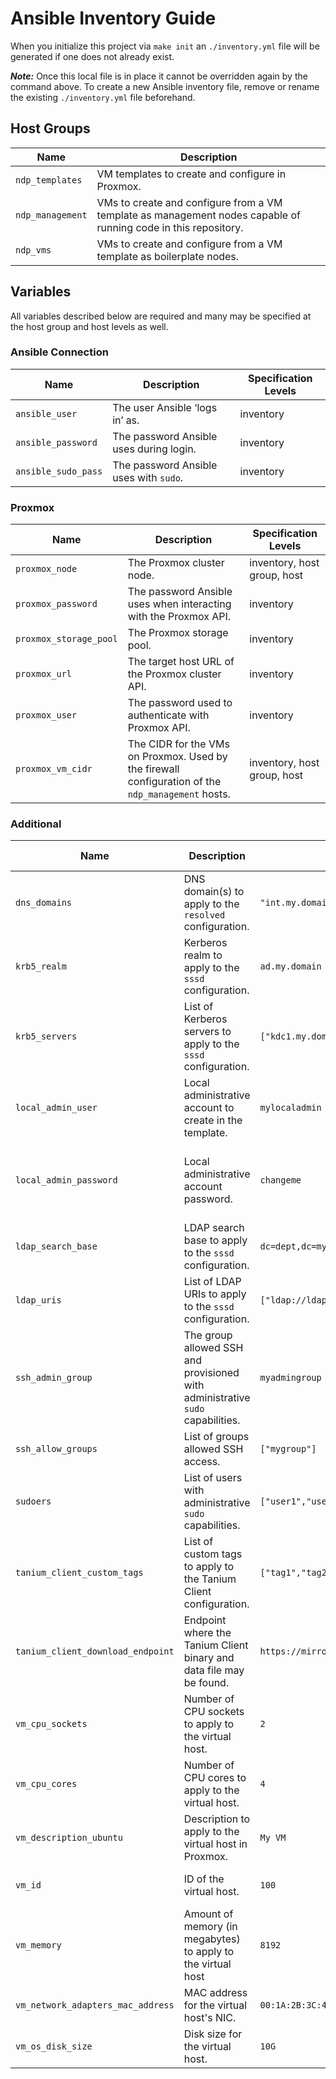 
# Ansible Inventory Guide

When you initialize this project via `make init` an `./inventory.yml` file will be generated if one does not already exist.

**_Note:_** Once this local file is in place it cannot be overridden again by the command above. To create a new Ansible inventory file, remove or rename the existing `./inventory.yml` file beforehand.

## Host Groups

| Name | Description |
| ---  | ---         |
| `ndp_templates` | VM templates to create and configure in Proxmox. |
| `ndp_management` | VMs to create and configure from a VM template as management nodes capable of running code in this repository. |
| `ndp_vms` | VMs to create and configure from a VM template as boilerplate nodes. |

## Variables

All variables described below are required and many may be specified at the host group and host levels as well.

### Ansible Connection

| Name | Description | Specification Levels |
| ---  | ---         | ---                  |
| `ansible_user` | The user Ansible ‘logs in’ as. | inventory |
| `ansible_password` | The password Ansible uses during login. | inventory |
| `ansible_sudo_pass` | The password Ansible uses with `sudo`. | inventory |

### Proxmox

| Name | Description | Specification Levels |
| ---  | ---         | ---                  |
| `proxmox_node` | The Proxmox cluster node. | inventory, host group, host |
| `proxmox_password` | The password Ansible uses when interacting with the Proxmox API. | inventory |
| `proxmox_storage_pool` | The Proxmox storage pool. | inventory |
| `proxmox_url` | The target host URL of the Proxmox cluster API. | inventory |
| `proxmox_user` | The password used to authenticate with Proxmox API. | inventory |
| `proxmox_vm_cidr` | The CIDR for the VMs on Proxmox. Used by the firewall configuration of the `ndp_management` hosts. | inventory, host group, host |

### Additional

| Name | Description | Example | Specification Levels |
| ---  | ---         | ---     | ---                  |
| `dns_domains` | DNS domain(s) to apply to the `resolved` configuration. | `"int.my.domain my.domain"` | inventory, host group, host |
| `krb5_realm` | Kerberos realm to apply to the `sssd` configuration. | `ad.my.domain` | inventory, host group, host |
| `krb5_servers` | List of Kerberos servers to apply to the `sssd` configuration. | `["kdc1.my.domain:88","kdc2.my.domain:88"]` | inventory, host group, host |
| `local_admin_user` | Local administrative account to create in the template. | `mylocaladmin` | inventory |
| `local_admin_password` | Local administrative account password. | `changeme` | inventory (required), host group (optional), host (optional) |
| `ldap_search_base` | LDAP search base to apply to the `sssd` configuration. | `dc=dept,dc=my,dc=domain` | inventory, host group, host |
| `ldap_uris` | List of LDAP URIs to apply to the `sssd` configuration. | `["ldap://ldap.my.domain","ldap://ldap2.my.domain"]` | inventory, host group, host |
| `ssh_admin_group` | The group allowed SSH and provisioned with administrative `sudo` capabilities. | `myadmingroup` | inventory, host group, host |
| `ssh_allow_groups` | List of groups allowed SSH access. | `["mygroup"]` | inventory, host group, host |
| `sudoers` | List of users with administrative `sudo` capabilities. | `["user1","user2"]` | inventory, host group, host |
| `tanium_client_custom_tags` | List of custom tags to apply to the Tanium Client configuration. | `["tag1","tag2"]` | inventory, host group, host |
| `tanium_client_download_endpoint` | Endpoint where the Tanium Client binary and data file may be found. | `https://mirror.my.domain/tanium` | inventory, host group, host |
| `vm_cpu_sockets` | Number of CPU sockets to apply to the virtual host. | `2` | inventory, host group, host |
| `vm_cpu_cores` | Number of CPU cores to apply to the virtual host. | `4` | inventory, host group, host |
| `vm_description_ubuntu` | Description to apply to the virtual host in Proxmox. | `My VM` |
| `vm_id` | ID of the virtual host. | `100` | inventory, host group, host |
| `vm_memory` | Amount of memory (in megabytes) to apply to the virtual host | `8192` | inventory, host group, host |
| `vm_network_adapters_mac_address` | MAC address for the virtual host's NIC. | `00:1A:2B:3C:4D:5E or 00-1A-2B-3C-4D-5E` | host |
| `vm_os_disk_size` | Disk size for the virtual host. | `10G` | inventory, host group, host |
